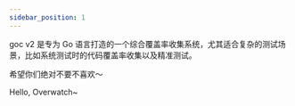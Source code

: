```yaml
---
sidebar_position: 1
---
```


goc v2 是专为 Go 语言打造的一个综合覆盖率收集系统，尤其适合复杂的测试场景，比如系统测试时的代码覆盖率收集以及精准测试。

希望你们绝对不要不喜欢～

Hello, Overwatch~